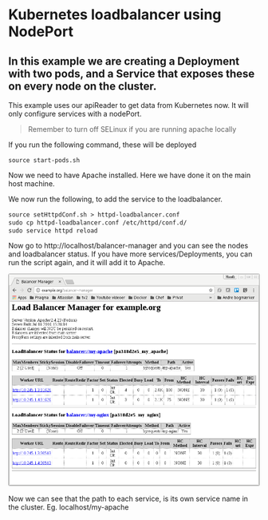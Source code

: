 # Kubernetes loadbalancer using NodePort
## In this example we are creating a Deployment with two pods, and a Service that exposes these on every node on the cluster.
This example uses our apiReader to get data from Kubernetes now.
It will only configure services with a nodePort.

> Remember to turn off SELinux if you are running apache locally

If you run the following command, these will be deployed
```
source start-pods.sh
```

Now we need to have Apache installed. Here we have done it on the main host machine.

We now run the following, to add the service to the loadbalancer.

```
source setHttpdConf.sh > httpd-loadbalancer.conf
sudo cp httpd-loadbalancer.conf /etc/httpd/conf.d/
sudo service httpd reload
```

Now go to http://localhost/balancer-manager and you can see the nodes and loadbalancer status.
If you have more services/Deployments, you can run the script again, and it will add it to Apache.

![ApacheLoadbalancerManager](images/apache-loadbalancer.png)

Now we can see that the path to each service, is its own service name in the cluster.
Eg. localhost/my-apache
